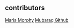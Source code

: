 ## contributors
[Maria Morphy](mailto:Mardizzy12@gmail.com)
[Mubaraq Github](https://github.com/mubarraqq) 
